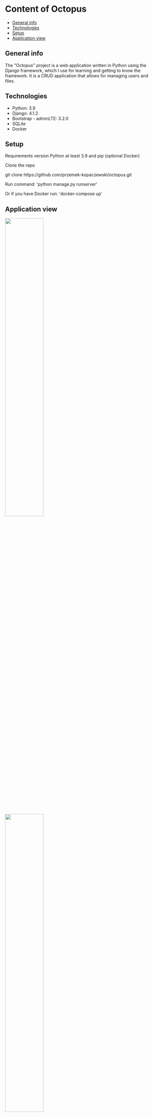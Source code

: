 # Content of Octopus
* [General info](#general-info)
* [Technologies](#technologies)
* [Setup](#setup)
* [Application view](#application-view)

## General info
The "Octopus" project is a web application written in Python using the Django framework,
which I use for learning and getting to know the framework. It is a CRUD application that allows for managing users and files.

## Technologies
<ul>
<li>Python: 3.9</li>
<li>Django: 4.1.2</li>
<li>Bootstrap - adminLTE: 3.2.0</li>
<li>SQLite</li>
<li>Docker</li>
</ul>

## Setup
<p>Requirements version Python at least 3.9 and pip (optional Docker)</p>
<p>Clone the repo</p>
git clone https://github.com/przemek-kopaczewski/octopus.git
<p>Run command: 'python manage.py runserver'</p>
<p>Or if you have Docker run: 'docker-compose up'</p>

## Application view
<img src="https://user-images.githubusercontent.com/10380818/225899400-6ced5c7b-f1f6-4cc0-9bbb-0320ad02e37d.png" width="50%" height="50%"></img>
<img src="https://user-images.githubusercontent.com/10380818/225899460-01f74f5c-79de-4125-a9f6-6d7f23c10b07.png" width="50%" height="50%"></img>
<img src="https://user-images.githubusercontent.com/10380818/225899473-7de147fe-c156-435e-b400-2e77c9213af8.png" width="50%" height="50%"></img>
<img src="https://user-images.githubusercontent.com/10380818/225899482-7d882cea-a9c9-409a-8cf9-fc89824a0f32.png" width="50%" height="50%"></img>
<img src="https://user-images.githubusercontent.com/10380818/225899491-0f525f43-e461-4d68-af3c-dda46b801c82.png" width="50%" height="50%"></img>